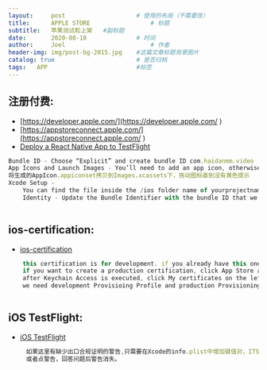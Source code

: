 ```yaml
---
layout:     post   				    # 使用的布局（不需要改）
title:      APPLE STORE 				# 标题 
subtitle:   苹果测试和上架   #副标题
date:       2020-08-10				# 时间
author:     Joel 						# 作者
header-img: img/post-bg-2015.jpg 	#这篇文章标题背景图片
catalog: true 						# 是否归档
tags:	APP							#标签
---
```


## 注册付费:
* [https://developer.apple.com/](https://developer.apple.com/ ) 
* [https://appstoreconnect.apple.com/](https://appstoreconnect.apple.com/ ) 
* [Deploy a React Native App to TestFlight](https://joelpub.github.io/2019/10/07/RN-TestFlight/ )  

```javascript
Bundle ID - Choose “Explicit” and create bundle ID com.haidanmm.video
App Icons and Launch Images - You’ll need to add an app icon, otherwise you’ll run into an error later on. You can use https://makeappicon.com/  
将生成的AppIcon.appiconset拷贝到Images.xcassets下，拖动图标直到没有黄色提示
Xcode Setup - 
    You can find the file inside the /ios folder name of yourprojectname.xcworkspace(prevent YogaKit.modulemap' not found error).   
    Identity - Update the Bundle Identifier with the bundle ID that we created earlier com.haidanmm.video.  
      
```  

## ios-certification:
* [ios-certification](https://joelpub.github.io/2020/10/02/RN-IOS-CERT/ ) 

```javascript
    this certification is for development. if you already have this one, you need to create production certification
    if you want to create a production certification, click App Store and ad Hoc in Production section
    after Keychain Access is executed, click My certificates on the left bottom of the screen and drag your certification which you made via Apple Developer site before to here for adding
    we need development Provisioing Profile and production Provisioning Profile. so do below procedure double times for development and production    
  
```  
## iOS TestFlight:
* [iOS TestFlight](https://joelpub.github.io/2020/10/02/RN-IOS-TESTFLIGHT/ ) 

```javascript
     如果这里有缺少出口合规证明的警告,只需要在Xcode的info.plist中增加键值对，ITSAppUsesNonExemptEncryption 设置为NO即可.
     或者点警告，回答问题后警告消失。
  
```  




